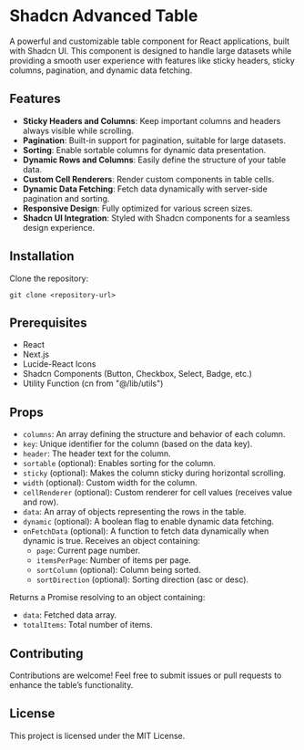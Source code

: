 # Shadcn Advanced Table

A powerful and customizable table component for React applications, built with Shadcn UI. This component is designed to handle large datasets while providing a smooth user experience with features like sticky headers, sticky columns, pagination, and dynamic data fetching.

## Features

- **Sticky Headers and Columns**: Keep important columns and headers always visible while scrolling.
- **Pagination**: Built-in support for pagination, suitable for large datasets.
- **Sorting**: Enable sortable columns for dynamic data presentation.
- **Dynamic Rows and Columns**: Easily define the structure of your table data.
- **Custom Cell Renderers**: Render custom components in table cells.
- **Dynamic Data Fetching**: Fetch data dynamically with server-side pagination and sorting.
- **Responsive Design**: Fully optimized for various screen sizes.
- **Shadcn UI Integration**: Styled with Shadcn components for a seamless design experience.

## Installation

Clone the repository:

```
git clone <repository-url>
```

## Prerequisites

- React
- Next.js
- Lucide-React Icons
- Shadcn Components (Button, Checkbox, Select, Badge, etc.)
- Utility Function (cn from "@/lib/utils")

## Props

- `columns`: An array defining the structure and behavior of each column.
- `key`: Unique identifier for the column (based on the data key).
- `header`: The header text for the column.
- `sortable` (optional): Enables sorting for the column.
- `sticky` (optional): Makes the column sticky during horizontal scrolling.
- `width` (optional): Custom width for the column.
- `cellRenderer` (optional): Custom renderer for cell values (receives value and row).
- `data`: An array of objects representing the rows in the table.
- `dynamic` (optional): A boolean flag to enable dynamic data fetching.
- `onFetchData` (optional): A function to fetch data dynamically when dynamic is true. Receives an object containing:
  - `page`: Current page number.
  - `itemsPerPage`: Number of items per page.
  - `sortColumn` (optional): Column being sorted.
  - `sortDirection` (optional): Sorting direction (asc or desc).

Returns a Promise resolving to an object containing:

- `data`: Fetched data array.
- `totalItems`: Total number of items.

## Contributing

Contributions are welcome! Feel free to submit issues or pull requests to enhance the table’s functionality.

## License

This project is licensed under the MIT License.
